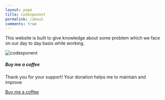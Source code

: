 ```yaml
---
layout: page
title: Codexponent
permalink: /about
comments: true
---
```


<div class="row justify-content-between">
<div class="col-md-8 pr-5">

<p>This website is built to give knowledge about some problem which we face on our day to day basis while working.</p>

<p class="mb-5"><img class="shadow-lg" src="{{site.baseurl}}/assets/images/logo.png" alt="codexponent" /></p>
</div>

<div class="col-md-4">

<div class="sticky-top sticky-top-80">
<h5>Buy me a coffee</h5>

<p>Thank you for your support! Your donation helps me to maintain and improve</p>

<a target="_blank" href="https://www.buymeacoffee.com/coodexponeK" class="btn btn-danger">Buy me a coffee</a>

</div>
</div>
</div>
